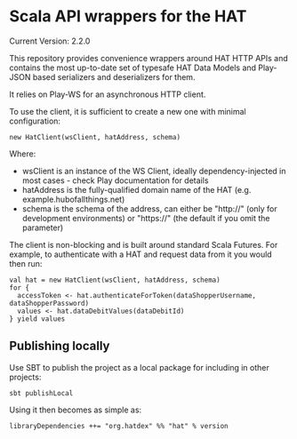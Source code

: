 # Scala API wrappers for the HAT

Current Version: 2.2.0

This repository provides convenience wrappers around HAT HTTP APIs and contains 
the most up-to-date set of typesafe HAT Data Models and Play-JSON based
serializers and deserializers for them.

It relies on Play-WS for an asynchronous HTTP client.

To use the client, it is sufficient to create a new one with minimal configuration:

    new HatClient(wsClient, hatAddress, schema)

Where:

- wsClient is an instance of the WS Client, ideally dependency-injected in most cases - check Play documentation for details
- hatAddress is the fully-qualified domain name of the HAT (e.g. example.hubofallthings.net)
- schema is the schema of the address, can either be "http://" (only for development environments) or "https://" (the default if you omit the parameter)

The client is non-blocking and is built around standard Scala Futures. For example, to authenticate with a HAT and request data from it you would then run:

    val hat = new HatClient(wsClient, hatAddress, schema)
    for {
      accessToken <- hat.authenticateForToken(dataShopperUsername, dataShopperPassword)
      values <- hat.dataDebitValues(dataDebitId)
    } yield values

## Publishing locally

Use SBT to publish the project as a local package for including in other projects:

    sbt publishLocal

Using it then becomes as simple as:

    libraryDependencies ++= "org.hatdex" %% "hat" % version
